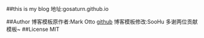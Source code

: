 ##this is my blog
地址:gosaturn.github.io

##Author
博客模板原作者:Mark Otto 
[github](github.com/mdo)
博客模板修改:SooHu
多谢两位贡献模板~
##License
MIT
